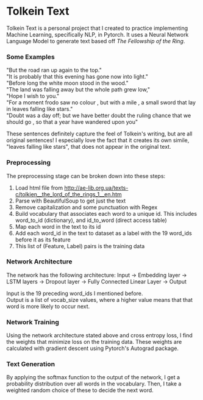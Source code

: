 # Tolkein Text
Tolkein Text is a personal project that I created to practice implementing Machine Learning, specifically NLP, in Pytorch. It uses a Neural Network Language Model to generate text based off *The Fellowship of the Ring*.

### Some Examples
"But the road ran up again to the top."  
"It is probably that this evening has gone now into light."  
"Before long the white moon stood in the wood."  
"The land was falling away but the whole path grew low,"  
"Hope I wish to you."  
"For a moment frodo saw no colour , but with a mile , a small sword that lay in leaves falling like stars."  
"Doubt was a day off; but we have better doubt the ruling chance that we should go , so that a year have wandered upon you"  


These sentences definitely capture the feel of Tolkein's writing, but are all original sentences! I especially love the fact that it creates its own simile, "leaves falling like stars", that does not appear in the original text.

### Preprocessing
The preprocessing stage can be broken down into these steps:
1. Load html file from http://ae-lib.org.ua/texts-c/tolkien__the_lord_of_the_rings_1__en.htm
2. Parse with BeautifulSoup to get just the text
3. Remove capitalization and some punctuation with Regex
4. Build vocabulary that associates each word to a unique id. This includes word_to_id (dictionary), and id_to_word (direct access table)
5. Map each word in the text to its id
6. Add each word_id in the text to dataset as a label with the 19 word_ids before it as its feature
7. This list of (Feature, Label) pairs is the training data

### Network Architecture
The network has the following architecture:
Input -> Embedding layer -> LSTM layers -> Dropout layer -> Fully Connected Linear Layer -> Output

Input is the 19 preceding word_ids I mentioned before.  
Output is a list of vocab_size values, where a higher value means that that word is more likely to occur next.

### Network Training
Using the network architecture stated above and cross entropy loss, I find the weights that minimize loss on the training data. These weights are calculated with gradient descent using Pytorch's Autograd package.

### Text Generation
By applying the softmax function to the output of the network, I get a probability distribution over all words in the vocabulary. Then, I take a weighted random choice of these to decide the next word.
